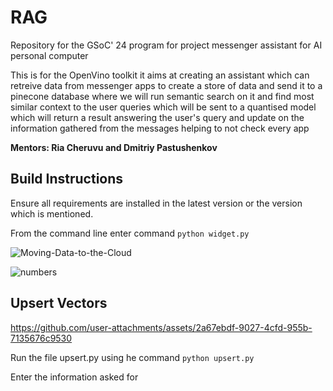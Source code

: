 # RAG
Repository for the GSoC' 24 program for project messenger assistant for AI personal computer


This is for the OpenVino toolkit it aims at creating an assistant which can retreive data from messenger apps to create a store of data and send it to a pinecone database where we will run semantic search on it and find most similar context to the user queries which will be sent to a quantised model which will return a result answering the user's query and update on the information gathered from the messages helping to not check every app

**Mentors: Ria Cheruvu and Dmitriy Pastushenkov**

## Build Instructions

Ensure all requirements are installed in the latest version or the version which is mentioned.

From the command line enter command `python widget.py`

![Moving-Data-to-the-Cloud](https://github.com/user-attachments/assets/016562c6-6e4c-4716-93ee-2a2b6b0d21f9)

![numbers](https://github.com/user-attachments/assets/ad7a4a6b-c22b-4b80-a3aa-d34d6d599c1b)


## Upsert Vectors
https://github.com/user-attachments/assets/2a67ebdf-9027-4cfd-955b-7135676c9530

Run the file upsert.py using he command `python upsert.py`

Enter the information asked for

